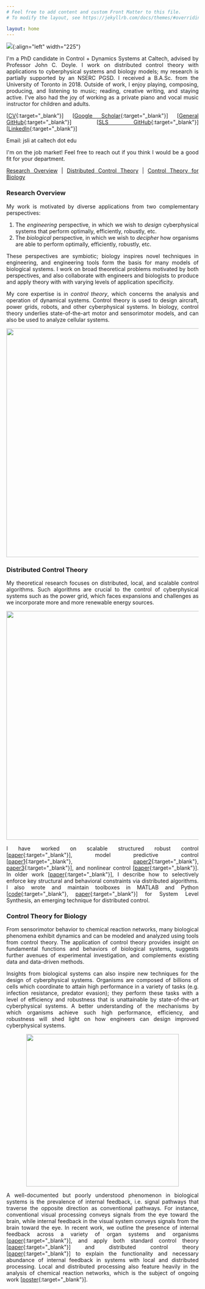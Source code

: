 ```yaml
---
# Feel free to add content and custom Front Matter to this file.
# To modify the layout, see https://jekyllrb.com/docs/themes/#overriding-theme-defaults

layout: home
---
```


<style>body {text-align: justify}</style>

![](/assets/profile_picture.jpeg){:align="left" width="225"}

I'm a PhD candidate in Control + Dynamics Systems at Caltech, advised by Professor John C. Doyle. I work on distributed control theory with applications to cyberphysical systems and biology models; my research is partially supported by an NSERC PGSD. I received a B.A.Sc. from the University of Toronto in 2018. Outside of work, I enjoy playing, composing, producing, and listening to music; reading, creative writing, and staying active. I've also had the joy of working as a private piano and vocal music instructor for children and adults.

[[CV](/assets/cv_may302022.pdf){:target="_blank"}] [[Google Scholar](https://scholar.google.com/citations?user=4EQuvGEAAAAJ){:target="_blank"}] [[General GitHub](https://github.com/flyingpeach){:target="_blank"}] [[SLS GitHub](https://github.com/sls-caltech/){:target="_blank"}] [[LinkedIn](https://www.linkedin.com/in/jslisali/){:target="_blank"}] 

Email: jsli at caltech dot edu

I'm on the job market! Feel free to reach out if you think I would be a good fit for your department.

[Research Overview](#research-overview) | [Distributed Control Theory](#distributed-control-theory) | [Control Theory for Biology](#control-theory-for-biology) 

### **Research Overview**
My work is motivated by diverse applications from two complementary perspectives:

1. The *engineering* perspective, in which we wish to *design* cyberphysical systems that perform optimally, efficiently, robustly, etc.
2. The *biological* perspective, in which we wish to *decipher* how organisms are able to perform optimally, efficiently, robustly, etc.

These perspectives are symbiotic; biology inspires novel techniques in engineering, and engineering tools form the basis for many models of biological systems. I work on broad theoretical problems motivated by both perspectives, and also collaborate with engineers and biologists to produce and apply theory with with varying levels of application specificity.

My core expertise is in *control theory*, which concerns the analysis and operation of dynamical systems. Control theory is used to design aircraft, power grids, robots, and other cyberphysical systems. In biology, control theory underlies state-of-the-art motor and sensorimotor models, and can also be used to analyze cellular systems.

<p align="center">
 <img width="600" src="/assets/engineering_and_bio.jpeg">
</p>

### **Distributed Control Theory**
My theoretical research focuses on distributed, local, and scalable control algorithms. Such algorithms are crucial to the control of cyberphysical systems such as the power grid, which faces expansions and challenges as we incorporate more and more renewable energy sources. 

<p align="center">
 <img width="600" src="/assets/centralized_vs_distributed_v2.jpeg">
</p>

I have worked on scalable structured robust control [[paper](https://arxiv.org/abs/2204.02493){:target="_blank"}], model predictive control [[paper1](https://arxiv.org/abs/2110.07010){:target="_blank"}, [paper2](https://arxiv.org/abs/2203.00780){:target="_blank"}, [paper3](https://arxiv.org/abs/2010.01292){:target="_blank"}], and nonlinear control [[paper](https://arxiv.org/abs/2205.02187){:target="_blank"}]. In older work [[paper](https://arxiv.org/abs/2006.05040){:target="_blank"}], I describe how to selectively enforce key structural and behavioral constraints via distributed algorithms. I also wrote and maintain toolboxes in MATLAB and Python [[code](https://github.com/sls-caltech/sls-code){:target="_blank"}, [paper](https://arxiv.org/abs/2004.12565){:target="_blank"}] for System Level Synthesis, an emerging technique for distributed control.

### **Control Theory for Biology** 

From sensorimotor behavior to chemical reaction networks, many biological phenomena exhibit dynamics and can be modeled and analyzed using tools from control theory. The application of control theory provides insight on fundamental functions and behaviors of biological systems, suggests further avenues of experimental investigation, and complements existing data and data-driven methods.

Insights from biological systems can also inspire new techniques for the design of cyberphysical systems. Organisms are composed of billions of cells which coordinate to attain high performance in a variety of tasks (e.g. infection resistance, predator evasion); they perform these tasks with a level of efficiency and robustness that is unattainable by state-of-the-art cyberphysical systems. A better understanding of the mechanisms by which organisms achieve such high performance, efficiency, and robustness will shed light on how engineers can design improved cyberphysical systems.

<p align="center">
 <img width="400" src="/assets/ctrl_for_bio.jpeg">
</p>

A well-documented but poorly understood phenomenon in biological systems is the prevalence of internal feedback, i.e. signal pathways that traverse the opposite direction as conventional pathways. For instance, conventional visual processing conveys signals from the eye toward the brain, while internal feedback in the visual system conveys signals from the brain toward the eye. In recent work, we outline the presence of internal feedback across a variety of organ systems and organisms [[paper](https://arxiv.org/abs/2110.05029
){:target="_blank"}], and apply both standard control theory [[paper](https://arxiv.org/abs/2109.11752
){:target="_blank"}] and distributed control theory [[paper](https://arxiv.org/abs/2109.11757
){:target="_blank"}] to explain the functionality and necessary abundance of internal feedback in systems with local and distributed processing. Local and distributed processing also feature heavily in the analysis of chemical reaction networks, which is the subject of ongoing work [[poster](/assets/buildacell_poster.pdf){:target="_blank"}].



